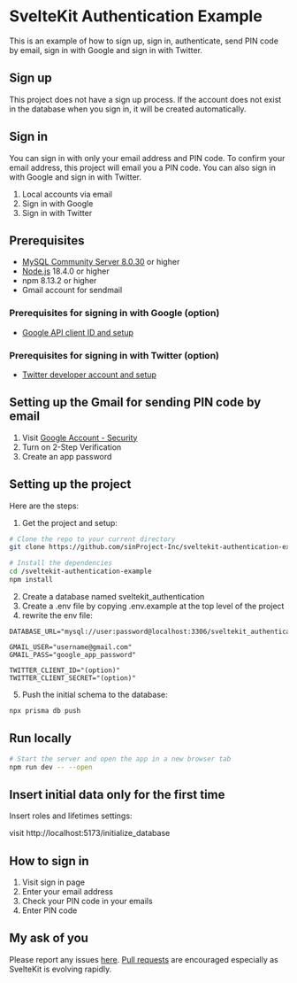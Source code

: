 # SvelteKit Authentication Example

This is an example of how to sign up, sign in, authenticate, send PIN code by email, sign in with Google and sign in with Twitter.

## Sign up

This project does not have a sign up process. If the account does not exist in the database when you sign in, it will be created automatically.

## Sign in

You can sign in with only your email address and PIN code. To confirm your email address, this project will email you a PIN code.
You can also sign in with Google and sign in with Twitter.

1. Local accounts via email
2. Sign in with Google
3. Sign in with Twitter

## Prerequisites

- [MySQL Community Server 8.0.30](https://dev.mysql.com/downloads/mysql/) or higher
- [Node.js](https://nodejs.org/) 18.4.0 or higher
- npm 8.13.2 or higher
- Gmail account for sendmail

### Prerequisites for signing in with Google (option)

- [Google API client ID and setup](https://developers.google.com/identity/gsi/web/guides/get-google-api-clientid)

### Prerequisites for signing in with Twitter (option)

- [Twitter developer account and setup](https://developer.twitter.com/en/docs/apps/overview)

## Setting up the Gmail for sending PIN code by email

1. Visit [Google Account - Security](https://myaccount.google.com/security)
1. Turn on 2-Step Verification
1. Create an app password

## Setting up the project

Here are the steps:

1. Get the project and setup:

```bash
# Clone the repo to your current directory
git clone https://github.com/sinProject-Inc/sveltekit-authentication-example.git

# Install the dependencies
cd /sveltekit-authentication-example
npm install
```

2. Create a database named sveltekit_authentication
3. Create a .env file by copying .env.example at the top level of the project
4. rewrite the env file:

```env
DATABASE_URL="mysql://user:password@localhost:3306/sveltekit_authentication"

GMAIL_USER="username@gmail.com"
GMAIL_PASS="google_app_password"

TWITTER_CLIENT_ID="(option)"
TWITTER_CLIENT_SECRET="(option)"
```

5. Push the initial schema to the database:

```bash
npx prisma db push
```

## Run locally

```bash
# Start the server and open the app in a new browser tab
npm run dev -- --open
```

## Insert initial data only for the first time

Insert roles and lifetimes settings:

visit http://localhost:5173/initialize_database

## How to sign in

1. Visit sign in page
2. Enter your email address
3. Check your PIN code in your emails
4. Enter PIN code

## My ask of you

Please report any issues [here](https://github.com/sinProject-Inc/sveltekit_authentication_example/issues?q=is%3Aissue+is%3Aopen+sort%3Aupdated-desc). [Pull requests](https://github.com/sinProject-Inc/sveltekit_authentication_example/pulls?q=is%3Apr+is%3Aopen+sort%3Aupdated-desc) are encouraged especially as SvelteKit is evolving rapidly.
